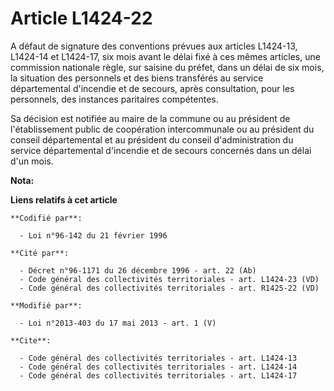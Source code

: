 # Article L1424-22

A défaut de signature des conventions prévues aux articles L1424-13, L1424-14 et L1424-17, six mois avant le délai fixé à ces
mêmes articles, une commission nationale règle, sur saisine du préfet, dans un délai de six mois, la situation des personnels
et des biens transférés au service départemental d'incendie et de secours, après consultation, pour les personnels, des
instances paritaires compétentes. 

Sa décision est notifiée au maire de la commune ou au président de l'établissement public de coopération intercommunale ou au
président du conseil départemental  et au président du conseil d'administration du service départemental d'incendie et de
secours concernés dans un délai d'un mois.

**Nota:**



**Liens relatifs à cet article**

	**Codifié par**:

	  - Loi n°96-142 du 21 février 1996

	**Cité par**:

	  - Décret n°96-1171 du 26 décembre 1996 - art. 22 (Ab)
	  - Code général des collectivités territoriales - art. L1424-23 (VD)
	  - Code général des collectivités territoriales - art. R1425-22 (VD)

	**Modifié par**:

	  - Loi n°2013-403 du 17 mai 2013 - art. 1 (V)

	**Cite**:

	  - Code général des collectivités territoriales - art. L1424-13
	  - Code général des collectivités territoriales - art. L1424-14
	  - Code général des collectivités territoriales - art. L1424-17
